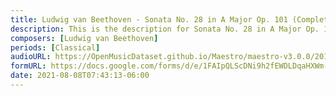 ```yaml
---
title: Ludwig van Beethoven - Sonata No. 28 in A Major Op. 101 (Complete) (1)
description: This is the description for Sonata No. 28 in A Major Op. 101 (Complete) by Ludwig van Beethoven
composers: [Ludwig van Beethoven]
periods: [Classical]
audioURL: https://OpenMusicDataset.github.io/Maestro/maestro-v3.0.0/2014/MIDI-UNPROCESSED_11-13_R1_2014_MID--AUDIO_13_R1_2014_wav--3.midi
formURL: https://docs.google.com/forms/d/e/1FAIpQLScDNi9h2fEWDLDqaHXWm-WNM7-CrxUB0B-0T0hn0klYfDjGXQ/viewform
date: 2021-08-08T07:43:13-06:00
---
```

